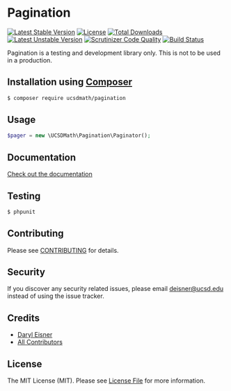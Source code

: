 # Pagination[![Latest Stable Version](https://poser.pugx.org/ucsdmath/Pagination/v/stable)](https://packagist.org/packages/ucsdmath/Pagination)[![License](https://poser.pugx.org/ucsdmath/Pagination/license)](https://packagist.org/packages/ucsdmath/Pagination)[![Total Downloads](https://poser.pugx.org/ucsdmath/Pagination/downloads)](https://packagist.org/packages/ucsdmath/Pagination)[![Latest Unstable Version](https://poser.pugx.org/ucsdmath/Pagination/v/unstable)](https://packagist.org/packages/ucsdmath/Pagination)[![Scrutinizer Code Quality](https://scrutinizer-ci.com/g/ucsdmath/Pagination/badges/quality-score.png?b=master)](https://scrutinizer-ci.com/g/ucsdmath/Pagination/?branch=master)[![Build Status](https://scrutinizer-ci.com/g/ucsdmath/Pagination/badges/build.png?b=master)](https://scrutinizer-ci.com/g/ucsdmath/Pagination/build-status/master)Pagination is a testing and development library only. This is not to be used in a production.## Installation using [Composer](http://getcomposer.org/)```bash$ composer require ucsdmath/pagination```## Usage``` php$pager = new \UCSDMath\Pagination\Paginator();```## Documentation[Check out the documentation](http://math.ucsd.edu/~deisner/documentation/Pagination/)## Testing``` bash$ phpunit```## ContributingPlease see [CONTRIBUTING](CONTRIBUTING.md) for details.## SecurityIf you discover any security related issues, please email deisner@ucsd.edu instead of using the issue tracker.## Credits- [Daryl Eisner](https://github.com/UCSDMath)- [All Contributors](../../contributors)## LicenseThe MIT License (MIT). Please see [License File](LICENSE) for more information.